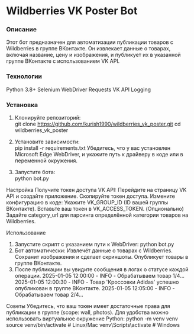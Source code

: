 # Wildberries VK Poster Bot  
### Описание  
Этот бот предназначен для автоматизации публикации товаров с Wildberries в группе ВКонтакте. Он извлекает данные о товарах, включая название, цену и изображения, и публикует их в указанной группе ВКонтакте с использованием VK API.  

### Технологии  
Python 3.8+
Selenium WebDriver
Requests
VK API
Logging  

### Установка  
1. Клонируйте репозиторий:  
git clone https://github.com/kurish1990/wildberries_vk_poster.git
cd wildberries_vk_poster

2. Установите зависимости:  
pip install -r requirements.txt
Убедитесь, что у вас установлен Microsoft Edge WebDriver, и укажите путь к драйверу в коде или в переменной окружения.
4. Запустите бота:  
python bot.py

Настройка
Получите токен доступа VK API:
Перейдите на страницу VK API и создайте приложение.
Скопируйте токен доступа.
Измените конфигурацию в коде:
Укажите VK_GROUP_ID (ID вашей группы ВКонтакте).
Вставьте ваш токен в VK_ACCESS_TOKEN.
(Опционально) Задайте category_url для парсинга определённой категории товаров на Wildberries.

Использование
1. Запустите скрипт с указанием пути к WebDriver:
python bot.py
2. Бот автоматически:
Извлечёт данные о товарах с Wildberries.
Сохранит изображения и сделает скриншоты.
Опубликует товары в группе ВКонтакте.
3. После публикации вы увидите сообщения в логах о статусе каждой операции.
2025-01-05 12:00:00 - INFO - Обрабатываем товар 1/4...
2025-01-05 12:00:30 - INFO - Товар 'Кроссовки Adidas' успешно опубликован в группе ВКонтакте.
2025-01-05 12:05:00 - INFO - Обрабатываем товар 2/4...

Советы
Убедитесь, что ваш токен имеет достаточные права для публикации в группе (scope: wall, photos).
Для удобства можно использовать виртуальное окружение Python:
python -m venv venv
source venv/bin/activate  # Linux/Mac
venv\Scripts\activate  # Windows

